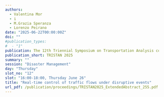 ```yaml
---
authors:
  - Valentina Mor
  - i
  - M.Grazia Speranza
  - Lorenzo Peirano
date: "2025-06-22T00:00:00Z"
doi: ""
#publication_types:
#  - "1"
publication: The 12th Triennial Symposium on Transportation Analysis conference
publication_short: TRISTAN 2025
summary: ""
session: "Disaster Management"
day: "Thursday"
slot_no: "12"
slot: "16:00-18:00, Thursday June 26"
title: "Real-time control of traffic flows under disruptive events"
url_pdf: /publication/proceedings/TRISTAN2025_ExtendedAbstract_255.pdf
---
```


